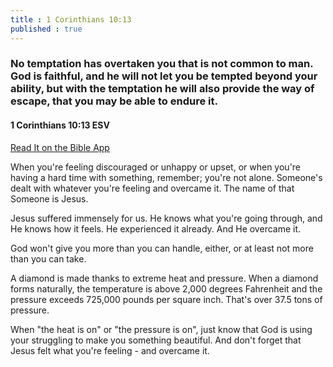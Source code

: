 ```yaml
---
title : 1 Corinthians 10:13
published : true
---
```

<h3>No temptation has overtaken you that is not common to man. God is faithful, and he will not let you be tempted beyond your ability, but with the temptation he will also provide the way of escape, that you may be able to endure it.</h3>
<h4>1 Corinthians 10:13 ESV</h4>
<a href = "https://bible.com/bible/59/1co.10.13.ESV">Read It on the Bible App </a>
<p>When you're feeling discouraged or unhappy or upset, or when you're having a hard time with something, remember; you're not alone. Someone's dealt with whatever you're feeling and overcame it. The name of that Someone is Jesus.</p>
<p>Jesus suffered immensely for us. He knows what you're going through, and He knows how it feels. He experienced it already. And He overcame it.</p>
<p>God won't give you more than you can handle, either, or at least not more than you can take.</p>
<p>A diamond is made thanks to extreme heat and pressure. When a diamond forms naturally, the temperature is above 2,000 degrees Fahrenheit and the pressure exceeds 725,000 pounds per square inch. That's over 37.5 tons of pressure.</p>
<p>When "the heat is on" or "the pressure is on", just know that God is using your struggling to make you something beautiful. And don't forget that Jesus felt what you're feeling - and overcame it.</p>
